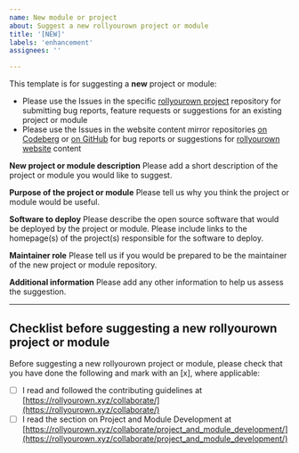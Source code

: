 ```yaml
---
name: New module or project
about: Suggest a new rollyourown project or module
title: '[NEW]'
labels: 'enhancement'
assignees: ''

---
```

<!--
SPDX-FileCopyrightText: 2022 Wilfred Nicoll <xyzroller@rollyourown.xyz>
SPDX-License-Identifier: CC-BY-SA-4.0
-->

This template is for suggesting a **new** project or module:

- Please use the Issues in the specific [rollyourown project](https://rollyourown.xyz/rollyourown/) repository for submitting bug reports, feature requests or suggestions for an existing project or module
- Please use the Issues in the website content mirror repositories [on Codeberg](https://codeberg.org/rollyourown-xyz/ryo-website-hugo-content/issues) or [on GitHub](https://github.com/rollyourown-xyz/ryo-website-hugo-content/issues) for bug reports or suggestions for [rollyourown website](https://rollyourown.xyz) content

**New project or module description**
Please add a short description of the project or module you would like to suggest.

**Purpose of the project or module**
Please tell us why you think the project or module would be useful.

**Software to deploy**
Please describe the open source software that would be deployed by the project or module. Please include links to the homepage(s) of the project(s) responsible for the software to deploy.

**Maintainer role**
Please tell us if you would be prepared to be the maintainer of the new project or module repository.

**Additional information**
Please add any other information to help us assess the suggestion.

---

## Checklist before suggesting a new rollyourown project or module

Before suggesting a new rollyourown project or module, please check that you have done the following and mark with an [x], where applicable:

- [ ] I read and followed the contributing guidelines at [https://rollyourown.xyz/collaborate/](https://rollyourown.xyz/collaborate/)
- [ ] I read the section on Project and Module Development at [https://rollyourown.xyz/collaborate/project_and_module_development/](https://rollyourown.xyz/collaborate/project_and_module_development/)
